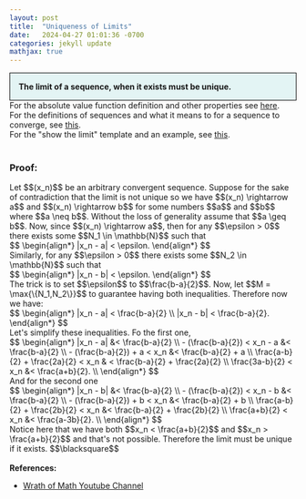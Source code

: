 ```yaml
---
layout: post
title:  "Uniqueness of Limits"
date:   2024-04-27 01:01:36 -0700
categories: jekyll update
mathjax: true
---
```

<div style="background-color: #E3F4F4; padding: 15px 15px 15px 15px; border:1px solid black;">
  <b>The limit of a sequence, when it exists must be unique.</b>
</div>
<!------------------------------------------------------------------------------------>
For the absolute value function definition and other properties see <a href="https://strncat.github.io/jekyll/update/2024/05/26/analysis-absolute-value-properties.html">here</a>.
<br>
For the definitions of sequences and what it means to for a sequence to converge, see <a href="https://strncat.github.io/jekyll/update/2024/05/21/analysis-seq-definitions.html">this</a>.
<br>
For the "show the limit" template and an example, see <a href="https://strncat.github.io/jekyll/update/2024/05/12/analysis-seq-limit-template.html">this</a>.
<br> 
<br>
<!------------------------------------------------------------------------------------>
<h3>Proof:</h3>
Let $$(x_n)$$ be an arbitrary convergent sequence. Suppose for the sake of contradiction that the limit is not unique so we have $$(x_n) \rightarrow a$$ and $$(x_n) \rightarrow b$$ for some numbers $$a$$ and $$b$$ where $$a \neq b$$. Without the loss of generality assume that $$a \geq b$$. Now, since $$(x_n) \rightarrow a$$, then for any $$\epsilon > 0$$ there exists some $$N_1 \in \mathbb{N}$$ such that
<div>
$$
\begin{align*}
|x_n - a| < \epsilon.
\end{align*}
$$
</div>
Similarly, for any $$\epsilon > 0$$ there exists some $$N_2 \in \mathbb{N}$$ such that
<div>
$$
\begin{align*}
|x_n - b| < \epsilon.
\end{align*}
$$
</div>
The trick is to set $$\epsilon$$ to $$\frac{b-a}{2}$$. Now, let $$M = \max{\{N_1,N_2\}}$$ to guarantee having both inequalities. Therefore now we have:
<div>
$$
\begin{align*}
|x_n - a| < \frac{b-a}{2} \\
|x_n - b| < \frac{b-a}{2}.
\end{align*}
$$
</div>
Let's simplify these inequalities. Fo the first one,
<div>
$$
\begin{align*}
|x_n - a| &< \frac{b-a}{2} \\
- (\frac{b-a}{2}) < x_n - a &< \frac{b-a}{2} \\
- (\frac{b-a}{2}) + a < x_n &< \frac{b-a}{2} + a \\
\frac{a-b}{2} + \frac{2a}{2} < x_n & < \frac{b-a}{2} + \frac{2a}{2} \\
\frac{3a-b}{2} < x_n &< \frac{a+b}{2}. \\
\end{align*}
$$
</div>
And for the second one
<div>
$$
\begin{align*}
|x_n - b| &< \frac{b-a}{2} \\
- (\frac{b-a}{2}) < x_n - b &< \frac{b-a}{2} \\
- (\frac{b-a}{2}) + b < x_n &< \frac{b-a}{2} + b \\
\frac{a-b}{2} + \frac{2b}{2} < x_n &< \frac{b-a}{2} + \frac{2b}{2} \\
\frac{a+b}{2} < x_n &< \frac{a-3b}{2}. \\
\end{align*}
$$
</div>
Notice here that we have both $$x_n < \frac{a+b}{2}$$ and $$x_n > \frac{a+b}{2}$$ and that's not possible. Therefore the limit must be unique if it exists. $$\blacksquare$$
<br>
<br>
<!------------------------------------------------------------------------------------>
<b>References:</b>
<ul>
<li><a href="https://www.youtube.com/watch?v=1xsIpCa961w">Wrath of Math Youtube Channel</a></li>
</ul>